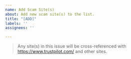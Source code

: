 ```yaml
---
name: Add Scam Site(s)
about: Add new scam site(s) to the list.
title: "[ADD]"
labels: ''
assignees: ''

---
```


> Any site(s) in this issue will be cross-referenced with https://www.trustpilot.com/ and other sites.
